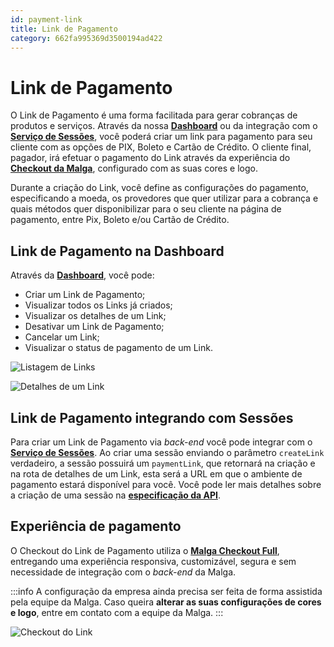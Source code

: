 ```yaml
---
id: payment-link
title: Link de Pagamento
category: 662fa995369d3500194ad422
---
```


# Link de Pagamento

O Link de Pagamento é uma forma facilitada para gerar cobranças de produtos e serviços. Através da nossa [**Dashboard**](https://dashboard.malga.io/) ou da integração com o [**Serviço de Sessões**](/docs/sessions), você poderá criar um link para pagamento para seu cliente com as opções de PIX, Boleto e Cartão de Crédito. O cliente final, pagador, irá efetuar o pagamento do Link através da experiência do [**Checkout da Malga**](/docs/intro-sdk), configurado com as suas cores e logo.

Durante a criação do Link, você define as configurações do pagamento, especificando a moeda, os provedores que quer utilizar para a cobrança e quais métodos quer disponibilizar para o seu cliente na página de pagamento, entre Pix, Boleto e/ou Cartão de Crédito.

## Link de Pagamento na Dashboard

Através da [**Dashboard**](https://dashboard.malga.io/), você pode:

- Criar um Link de Pagamento;
- Visualizar todos os Links já criados;
- Visualizar os detalhes de um Link;
- Desativar um Link de Pagamento;
- Cancelar um Link;
- Visualizar o status de pagamento de um Link.

![Listagem de Links](/img/payment-link/payment-link-list.png)

![Detalhes de um Link](/img/payment-link/payment-link-details.png)

## Link de Pagamento integrando com Sessões

Para criar um Link de Pagamento via _back-end_ você pode integrar com o [**Serviço de Sessões**](/docs/sessions). Ao criar uma sessão enviando o parâmetro `createLink` verdadeiro, a sessão possuirá um `paymentLink`, que retornará na criação e na rota de detalhes de um Link, esta será a URL em que o ambiente de pagamento estará disponível para você. Você pode ler mais detalhes sobre a criação de uma sessão na [**especificação da API**](/api#operation/createSession).

## Experiência de pagamento

O Checkout do Link de Pagamento utiliza o [**Malga Checkout Full**](/docs/intro-sdk), entregando uma experiência responsiva, customizável, segura e sem necessidade de integração com o _back-end_ da Malga.

:::info
A configuração da empresa ainda precisa ser feita de forma assistida pela equipe da Malga. Caso queira **alterar as suas configurações de cores e logo**, entre em contato com a equipe da Malga.
:::

![Checkout do Link](/img/sdks/malga-checkout-full.png)

